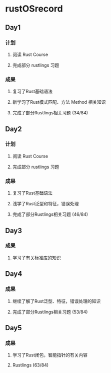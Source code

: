 # rustOSrecord

## Day1

### 计划

1. 阅读 Rust Course

2. 完成部分 rustlings 习题

### 成果

1. 复习了Rust基础语法

2. 新学习了Rust模式匹配、方法 Method 相关知识

3. 完成了部分Rustlings相关习题 (34/84)

## Day2

### 计划

1. 阅读 Rust Course

2. 完成部分 rustlings 习题

### 成果

1. 复习了Rust基础语法

2. 浅学了Rust泛型和特征，错误处理

3. 完成了部分Rustlings相关习题 (46/84)

## Day3

### 成果
1. 学习了有关标准库的知识

## Day4

### 成果

1. 继续了解了Rust泛型、特征，错误处理的知识

2. 完成了部分Rustlings相关习题 (53/84)

## Day5

### 成果

1. 学习了Rust闭包，智能指针的有关内容

2. Rustlings (63/84) 
